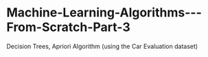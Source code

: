 # Machine-Learning-Algorithms---From-Scratch-Part-3
Decision Trees, Apriori Algorithm (using the Car Evaluation dataset)
